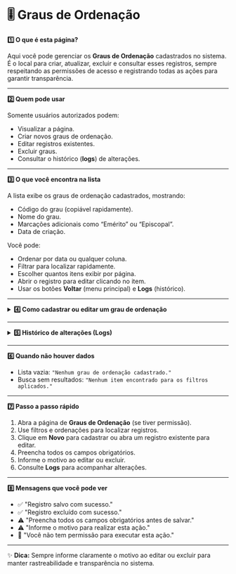 # 🎚️ Graus de Ordenação


<summary><strong>1️⃣ O que é esta página?</strong></summary>

Aqui você pode gerenciar os **Graus de Ordenação** cadastrados no sistema.  
É o local para criar, atualizar, excluir e consultar esses registros, sempre respeitando as permissões de acesso e registrando todas as ações para garantir transparência.



---


<summary><strong>2️⃣ Quem pode usar</strong></summary>

Somente usuários autorizados podem:
- Visualizar a página.
- Criar novos graus de ordenação.
- Editar registros existentes.
- Excluir graus.
- Consultar o histórico (**logs**) de alterações.



---


<summary><strong>3️⃣ O que você encontra na lista</strong></summary>

A lista exibe os graus de ordenação cadastrados, mostrando:
- Código do grau (copiável rapidamente).
- Nome do grau.
- Marcações adicionais como “Emérito” ou “Episcopal”.
- Data de criação.

Você pode:
- Ordenar por data ou qualquer coluna.
- Filtrar para localizar rapidamente.
- Escolher quantos itens exibir por página.
- Abrir o registro para editar clicando no item.
- Usar os botões **Voltar** (menu principal) e **Logs** (histórico).



---

<details>
<summary><strong>4️⃣ Como cadastrar ou editar um grau de ordenação</strong></summary>

### **Cadastrar novo grau**
1. Clique em **Novo**.
2. Preencha todos os campos obrigatórios.
3. Salve o registro.

### **Editar grau existente**
1. Abra o registro desejado.
2. Atualize os campos necessários.
3. Informe o motivo da alteração.
4. Salve.

**Campos na edição**
- **Código ID** *(somente leitura, gerado automaticamente)*
- **Grau de Ordenação**
- **Pode receber a classificação de "Emérito"**  
  Indica se membros com este grau podem ser classificados como Eméritos.
- **Pode receber a classificação de "Episcopal"**  
  Indica se membros com este grau podem ser classificados como Episcopais.

### **Abas disponíveis**
- **Funções Vinculadas** *(segue a mesma lógica das seções anteriores)*
- **Observações**

### **Excluir grau**
1. Selecione o registro.
2. Clique em **Excluir**.
3. Informe o motivo.
4. Confirme.

</details>

---

<details>
<summary><strong>5️⃣ Histórico de alterações (Logs)</strong></summary>

Nos logs você encontra:
- Data e hora da ação.
- Usuário que realizou a alteração.
- Tipo de ação (criação, edição, exclusão).
- Motivo informado.

Acesso:
- Na lista, botão **Logs** ao lado do registro.
- No formulário aberto, botão **Logs** no topo.

</details>

---


<summary><strong>6️⃣ Quando não houver dados</strong></summary>

- Lista vazia: `"Nenhum grau de ordenação cadastrado."`
- Busca sem resultados: `"Nenhum item encontrado para os filtros aplicados."`



---


<summary><strong>7️⃣ Passo a passo rápido</strong></summary>

1. Abra a página de **Graus de Ordenação** (se tiver permissão).
2. Use filtros e ordenações para localizar registros.
3. Clique em **Novo** para cadastrar ou abra um registro existente para editar.
4. Preencha todos os campos obrigatórios.
5. Informe o motivo ao editar ou excluir.
6. Consulte **Logs** para acompanhar alterações.



---


<summary><strong>8️⃣ Mensagens que você pode ver</strong></summary>

- ✅ "Registro salvo com sucesso."
- ✅ "Registro excluído com sucesso."
- ⚠️ "Preencha todos os campos obrigatórios antes de salvar."
- ⚠️ "Informe o motivo para realizar esta ação."
- 🚫 "Você não tem permissão para executar esta ação."



---

✨ **Dica:** Sempre informe claramente o motivo ao editar ou excluir para manter rastreabilidade e transparência no sistema.